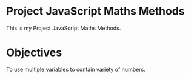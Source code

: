 # Project JavaScript Maths Methods

This is my Project JavaScript Maths Methods.

# Objectives

To use multiple variables to contain variety of numbers.
